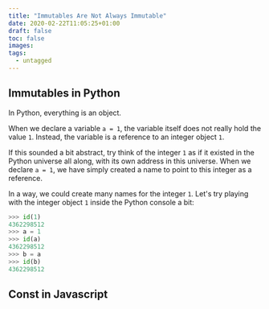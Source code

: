 ```yaml
---
title: "Immutables Are Not Always Immutable"
date: 2020-02-22T11:05:25+01:00
draft: false
toc: false
images:
tags:
  - untagged
---
```



## Immutables in Python
In Python, everything is an object. 

When we declare a variable `a = 1`, the variable itself does not really hold the value `1`. Instead, the variable is a reference to an integer object `1`.

If this sounded a bit abstract, try think of the integer `1` as if it existed in the Python universe all along, with its own address in this universe. When we declare `a = 1`, we have simply created a name to point to this integer as a reference.

In a way, we could create many names for the integer `1`. Let's try playing with the integer object `1` inside the Python console a bit:
```python
>>> id(1)
4362298512
>>> a = 1
>>> id(a)
4362298512
>>> b = a
>>> id(b)
4362298512
```

## Const in Javascript

